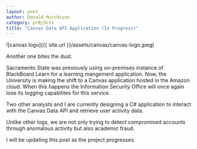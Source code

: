 ```yaml
---
layout: post
author: Donald Murchison
category: pr0j3cts
title: "Canvas Data API Application (In Progress)"
---
```


![canvas logo]({{ site.url }}/assets/canvas/canvas-logo.jpeg)

Another one bites the dust. 

Sacramento State was previously using on-premises instance of BlackBoard Learn for a learning mangement application. Now, the University is making the shift to a Canvas application hosted in the Amazon cloud. When this happens the Information Security Office will once again lose its logging capabilites for this service.

Two other analysts and I are currently designing a C# application to interact with the Canvas Data API and retrieve user activity data.

Unlike other logs, we are not only trying to detect compromised accounts through anomalous activity but also academic fraud.

I will be updating this post as the project progresses.
